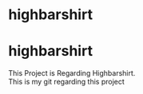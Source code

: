 # highbarshirt
# highbarshirt
This Project is Regarding Highbarshirt.<br> This is my git regarding this project

